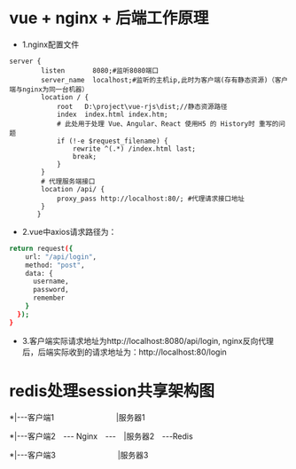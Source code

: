 # vue + nginx + 后端工作原理
* 1.nginx配置文件
```bahs
server {
        listen       8080;#监听8080端口
        server_name  localhost;#监听的主机ip,此时为客户端(存有静态资源)（客户端与nginx为同一台机器）
        location / {
            root   D:\project\vue-rjs\dist;//静态资源路径
            index  index.html index.htm;
			# 此处用于处理 Vue、Angular、React 使用H5 的 History时 重写的问题
            if (!-e $request_filename) {
                rewrite ^(.*) /index.html last;
                break;
            }
        }
		# 代理服务端接口
        location /api/ {
            proxy_pass http://localhost:80/; #代理请求接口地址
        }
       }
```
* 2.vue中axios请求路径为：
```bash
return request({
    url: "/api/login",
    method: "post",
    data: {
      username,
      password,
      remember
    }
  });
}
```
* 3.客户端实际请求地址为http://localhost:8080/api/login, nginx反向代理后，后端实际收到的请求地址为：http://localhost:80/login

# redis处理session共享架构图
*|---客户端1　　　　　　　　|服务器1             
        
           
*|---客户端2　--- Nginx　---　|服务器2　---Redis
          
       
*|---客户端3　　　　　　　　|服务器3
